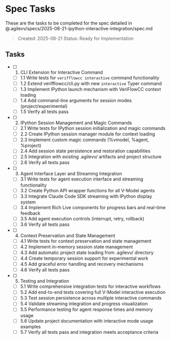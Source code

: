 # Spec Tasks

These are the tasks to be completed for the spec detailed in @.agilevv/specs/2025-08-21-ipython-interactive-integration/spec.md

> Created: 2025-08-21
> Status: Ready for Implementation

## Tasks

- [ ] 1. CLI Extension for Interactive Command

  - [ ] 1.1 Write tests for `verifflowcc interactive` command functionality
  - [ ] 1.2 Extend verifflowcc/cli.py with new `interactive` Typer command
  - [ ] 1.3 Implement IPython launch mechanism with VeriFlowCC context loading
  - [ ] 1.4 Add command-line arguments for session modes (project/experimental)
  - [ ] 1.5 Verify all tests pass

- [ ] 2. IPython Session Management and Magic Commands

  - [ ] 2.1 Write tests for IPython session initialization and magic commands
  - [ ] 2.2 Create IPython session manager module for context loading
  - [ ] 2.3 Implement custom magic commands (%vmodel, %agent, %project)
  - [ ] 2.4 Add session state persistence and restoration capabilities
  - [ ] 2.5 Integration with existing .agilevv/ artifacts and project structure
  - [ ] 2.6 Verify all tests pass

- [ ] 3. Agent Interface Layer and Streaming Integration

  - [ ] 3.1 Write tests for agent execution interface and streaming functionality
  - [ ] 3.2 Create Python API wrapper functions for all V-Model agents
  - [ ] 3.3 Integrate Claude Code SDK streaming with IPython display system
  - [ ] 3.4 Implement Rich Live components for progress bars and real-time feedback
  - [ ] 3.5 Add agent execution controls (interrupt, retry, rollback)
  - [ ] 3.6 Verify all tests pass

- [ ] 4. Context Preservation and State Management

  - [ ] 4.1 Write tests for context preservation and state management
  - [ ] 4.2 Implement in-memory session state management
  - [ ] 4.3 Add automatic project state loading from .agilevv/ directory
  - [ ] 4.4 Create temporary session support for experimental work
  - [ ] 4.5 Add graceful error handling and recovery mechanisms
  - [ ] 4.6 Verify all tests pass

- [ ] 5. Testing and Integration

  - [ ] 5.1 Write comprehensive integration tests for interactive workflows
  - [ ] 5.2 Add end-to-end tests covering full V-Model interactive execution
  - [ ] 5.3 Test session persistence across multiple interactive commands
  - [ ] 5.4 Validate streaming integration and progress visualization
  - [ ] 5.5 Performance testing for agent response times and memory usage
  - [ ] 5.6 Update project documentation with interactive mode usage examples
  - [ ] 5.7 Verify all tests pass and integration meets acceptance criteria
